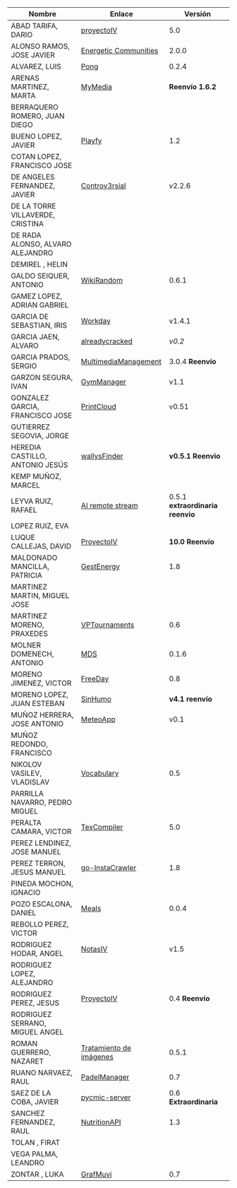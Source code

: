 | Nombre | Enlace | Versión |
|--------|--------|---------|
|ABAD TARIFA, DARIO | [proyectoIV](https://github.com/daraahh/proyectoIV) | 5.0 |
|ALONSO RAMOS, JOSE JAVIER | [Energetic Communities](https://github.com/JJavier98/IV-Project) | 2.0.0 |
|ALVAREZ, LUIS | [Pong](https://github.com/lag2k/pong) | 0.2.4 |
|ARENAS MARTINEZ, MARTA| [MyMedia](https://github.com/MartaArM/proyectoIV1920) | **Reenvío 1.6.2** |
|BERRAQUERO ROMERO, JUAN DIEGO | | |
|BUENO LOPEZ, JAVIER | [Playfy](https://github.com/JaviBL8/Playfy) | 1.2 |
|COTAN LOPEZ, FRANCISCO JOSE | | |
|DE ANGELES FERNANDEZ, JAVIER | [Controv3rsial](https://github.com/jdafer98/Controv3rsial) | v2.2.6 |
|DE LA TORRE VILLAVERDE, CRISTINA | | |
|DE RADA ALONSO, ALVARO ALEJANDRO | | |
|DEMIREL , HELIN | | |
|GALDO SEIQUER, ANTONIO | [WikiRandom](https://github.com/OMGitsXupi/WikiRandom) | 0.6.1 |
|GAMEZ LOPEZ, ADRIAN GABRIEL | | |
|GARCIA DE SEBASTIAN, IRIS | [Workday](https://github.com/iris-garcia/workday) | v1.4.1 |
|GARCIA JAEN, ALVARO | [alreadycracked](https://github.com/AlvaroGarciaJaen/alreadycracked) | *v0.2* |
|GARCIA PRADOS, SERGIO | [MultimediaManagement](https://github.com/sergiogp98/MultimediaManagement) | 3.0.4 **Reenvío** |
|GARZON SEGURA, IVAN | [GymManager](https://github.com/i4vk/GymManager) | v1.1 |
|GONZALEZ GARCIA, FRANCISCO JOSE |[PrintCloud](https://github.com/Neo-Stark/Proyecto-IV-19-20) | v0.51 |
|GUTIERREZ SEGOVIA, JORGE | | |
|HEREDIA CASTILLO, ANTONIO JESÚS| [wallysFinder](https://github.com/antoni-heredia/WallysFinder) | **v0.5.1 Reenvio** |
|KEMP MUÑOZ, MARCEL | | |
|LEYVA RUIZ, RAFAEL | [AI remote stream](https://github.com/rafaelleru/iv) | 0.5.1 **extraordinaria reenvio** |
|LOPEZ RUIZ, EVA | | |
|LUQUE CALLEJAS, DAVID | [ProyectoIV](https://github.com/davidluque1/ProyectoIV) | **10.0 Reenvío** |
|MALDONADO MANCILLA, PATRICIA |[GestEnergy](https://github.com/patriciamaldonado/GestEnergy) |1.8|
|MARTINEZ MARTIN, MIGUEL JOSE | | |
|MARTINEZ MORENO, PRAXEDES | [VPTournaments](https://github.com/pramartinez/IV_project) | 0.6 |
|MOLNER DOMENECH, ANTONIO | [MDS](https://github.com/antoniomdk/model-deployment-service) | 0.1.6 |
|MORENO JIMENEZ, VICTOR | [FreeDay](https://github.com/VictorMorenoJimenez/IV) | 0.8 |
|MORENO LOPEZ, JUAN ESTEBAN |[SinHumo](https://github.com/juaneml/IV_1920_Proyecto) | **v4.1 reenvío**|
|MUÑOZ HERRERA, JOSE ANTONIO | [MeteoApp](https://github.com/JoseAntonioMHerrera/MeteoApp) | v0.1 |
|MUÑOZ REDONDO, FRANCISCO | | |
|NIKOLOV VASILEV, VLADISLAV | [Vocabulary](https://github.com/Vol0kin/Vocabulary) | 0.5 |
|PARRILLA NAVARRO, PEDRO MIGUEL | | |
|PERALTA CAMARA, VICTOR | [TexCompiler](https://github.com/victorperalta93/IV-Proyecto) | 5.0 |
|PEREZ LENDINEZ, JOSE MANUEL | | |
|PEREZ TERRON, JESUS MANUEL | [go-InstaCrawler](https://github.com/Jesus-Sheriff/go-InstaCrawler) | 1.8 |
|PINEDA MOCHON, IGNACIO | | |
|POZO ESCALONA, DANIEL | [Meals](https://github.com/danipozo/meals) | 0.0.4 |
|REBOLLO PEREZ, VICTOR | | |
|RODRIGUEZ HODAR, ANGEL | [NotasIV](https://github.com/angelhodar/NotasIV) | v1.5 |
|RODRIGUEZ LOPEZ, ALEJANDRO | | |
|RODRIGUEZ PEREZ, JESUS | [ProyectoIV](https://github.com/jesusrpII/Proyecto-IV)| 0.4  **Reenvío** |
|RODRIGUEZ SERRANO, MIGUEL ANGEL | | |
|ROMAN GUERRERO, NAZARET | [Tratamiento de imágenes](https://github.com/nazaretrogue/Microservicio-multimedia) | 0.5.1 |
|RUANO NARVAEZ, RAUL | [PadelManager](https://github.com/ruanete/PadelManager) | 0.7 |
|SAEZ DE LA COBA, JAVIER | [pycmic-server](https://github.com/jscoba/pycmic-server) | 0.6 **Extraordinaria** |
|SANCHEZ FERNANDEZ, RAUL | [NutritionAPI](https://github.com/raulsf6/Proyecto-IV) | 1.3 |
|TOLAN , FIRAT | | |
|VEGA PALMA, LEANDRO | | |
|ZONTAR , LUKA | [GrafMuvi](https://github.com/lzontar/GrafMuvi) | 0.7 |
